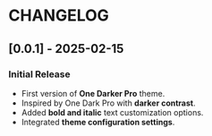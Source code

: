 # CHANGELOG

## [0.0.1] - 2025-02-15

### Initial Release

- First version of **One Darker Pro** theme.
- Inspired by One Dark Pro with **darker contrast**.
- Added **bold and italic** text customization options.
- Integrated **theme configuration settings**.
